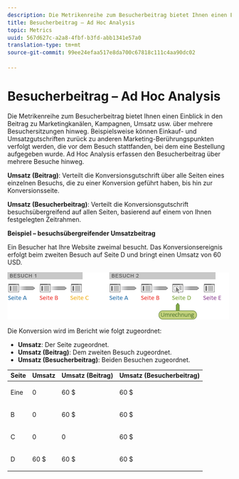 ```yaml
---
description: Die Metrikenreihe zum Besucherbeitrag bietet Ihnen einen Einblick in den Beitrag zu Marketingkanälen, Kampagnen, Umsatz usw. über mehrere Besuchersitzungen hinweg. Beispielsweise können Einkauf- und Umsatzgutschriften zurück zu anderen Marketing-Berührungspunkten verfolgt werden, die vor dem Besuch stattfanden, bei dem eine Bestellung aufgegeben wurde. Ad Hoc Analysis erfassen den Besucherbeitrag über mehrere Besuche hinweg.
title: Besucherbeitrag – Ad Hoc Analysis
topic: Metrics
uuid: 567d627c-a2a8-4fbf-b3fd-abb1341e57a0
translation-type: tm+mt
source-git-commit: 99ee24efaa517e8da700c67818c111c4aa90dc02

---
```



# Besucherbeitrag – Ad Hoc Analysis

Die Metrikenreihe zum Besucherbeitrag bietet Ihnen einen Einblick in den Beitrag zu Marketingkanälen, Kampagnen, Umsatz usw. über mehrere Besuchersitzungen hinweg. Beispielsweise können Einkauf- und Umsatzgutschriften zurück zu anderen Marketing-Berührungspunkten verfolgt werden, die vor dem Besuch stattfanden, bei dem eine Bestellung aufgegeben wurde. Ad Hoc Analysis erfassen den Besucherbeitrag über mehrere Besuche hinweg.

**Umsatz (Beitrag)**: Verteilt die Konversionsgutschrift über alle Seiten eines einzelnen Besuchs, die zu einer Konversion geführt haben, bis hin zur Konversionsseite.

**Umsatz (Besucherbeitrag)**: Verteilt die Konversionsgutschrift besuchsübergreifend auf allen Seiten, basierend auf einem von Ihnen festgelegten Zeitrahmen.

**Beispiel – besuchsübergreifender Umsatzbeitrag**

Ein Besucher hat Ihre Website zweimal besucht. Das Konversionsereignis erfolgt beim zweiten Besuch auf Seite D und bringt einen Umsatz von 60 USD.

![](assets/VisitorPaticipation.png)

Die Konversion wird im Bericht wie folgt zugeordnet:

* **Umsatz**: Der Seite zugeordnet.
* **Umsatz (Beitrag)**: Dem zweiten Besuch zugeordnet.
* **Umsatz (Besucherbeitrag)**: Beiden Besuchen zugeordnet.

<table id="table_91A7244E77854838A8392B49366FB445"> 
 <thead> 
  <tr> 
   <th colname="col1" class="entry"> Seite </th> 
   <th colname="col2" class="entry"> Umsatz </th> 
   <th colname="col3" class="entry"> Umsatz (Beitrag) </th> 
   <th colname="col4" class="entry"> Umsatz (Besucherbeitrag) </th> 
  </tr> 
 </thead>
 <tbody> 
  <tr> 
   <td colname="col1"> <p>Eine </p> </td> 
   <td colname="col2"> <p>0 </p> </td> 
   <td colname="col3"> <p>60 $ </p> </td> 
   <td colname="col4"> <p>60 $ </p> </td> 
  </tr> 
  <tr> 
   <td colname="col1"> <p>B </p> </td> 
   <td colname="col2"> <p>0 </p> </td> 
   <td colname="col3"> <p>60 $ </p> </td> 
   <td colname="col4"> <p>60 $ </p> </td> 
  </tr> 
  <tr> 
   <td colname="col1"> <p>C </p> </td> 
   <td colname="col2"> <p>0 </p> </td> 
   <td colname="col3"> <p>0 </p> </td> 
   <td colname="col4"> <p>60 $ </p> </td> 
  </tr> 
  <tr> 
   <td colname="col1"> <p>D </p> </td> 
   <td colname="col2"> <p>60 $ </p> </td> 
   <td colname="col3"> <p>60 $ </p> </td> 
   <td colname="col4"> <p>60 $ </p> </td> 
  </tr> 
 </tbody> 
</table>

